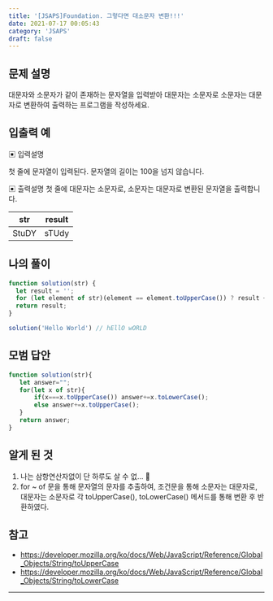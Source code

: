 ```yaml
---
title: '[JSAPS]Foundation. 그렇다면 대소문자 변환!!!'
date: 2021-07-17 00:05:43
category: 'JSAPS'
draft: false
---
```

## 문제 설명

대문자와 소문자가 같이 존재하는 문자열을 입력받아 대문자는 소문자로 소문자는 대문자로 변환하여 출력하는 프로그램을 작성하세요.

## 입출력 예

▣ 입력설명

첫 줄에 문자열이 입력된다. 문자열의 길이는 100을 넘지 않습니다.

▣ 출력설명
첫 줄에 대문자는 소문자로, 소문자는 대문자로 변환된 문자열을 출력합니다.

| str   | result |
| ----- | ------ |
| StuDY | sTUdy  |



## 나의 풀이

```javascript
function solution(str) {
  let result = '';
  for (let element of str)(element == element.toUpperCase()) ? result += element.toLowerCase() : result += element.toUpperCase();
  return result;
}

solution('Hello World') // hEllO wORLD
```

## 모범 답안

```javascript
function solution(str){  
   let answer="";
   for(let x of str){
       if(x===x.toUpperCase()) answer+=x.toLowerCase();
       else answer+=x.toUpperCase();
   }
   return answer;
}
```



## 알게 된 것

1. 나는 삼항연산자없이 단 하루도 살 수 없... 🤭
2. for ~ of 문을 통해 문자열의 문자를 추출하여, 조건문을 통해 소문자는 대문자로, 대문자는 소문자로 각 toUpperCase(), toLowerCase() 메서드를 통해 변환 후 반환하였다.

## 참고

* https://developer.mozilla.org/ko/docs/Web/JavaScript/Reference/Global_Objects/String/toUpperCase
* https://developer.mozilla.org/ko/docs/Web/JavaScript/Reference/Global_Objects/String/toLowerCase

---

